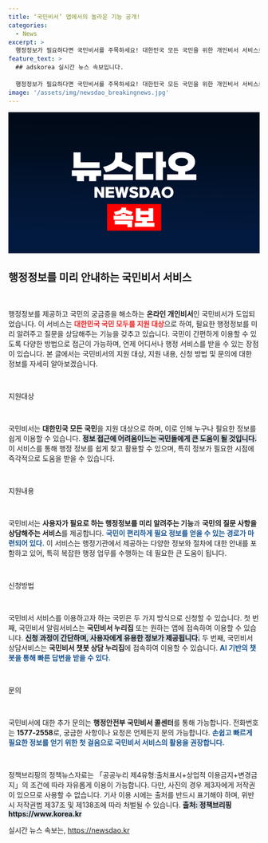 ```yaml
---
title: ‘국민비서’ 앱에서의 놀라운 기능 공개!
categories:
  - News
excerpt: >
  행정정보가 필요하다면 국민비서를 주목하세요! 대한민국 모든 국민을 위한 개인비서 서비스로, 필요한 정보를 미리 제공하고 궁금증을 해소해줍니다. 지금바로 신청하세요!
feature_text: >
  ## adskorea 실시간 뉴스 속보입니다.

  행정정보가 필요하다면 국민비서를 주목하세요! 대한민국 모든 국민을 위한 개인비서 서비스로, 필요한 정보를 미리 제공하고 궁금증을 해소해줍니다. 지금바로 신청하세요!
image: '/assets/img/newsdao_breakingnews.jpg'
---
```


<p><img src="/assets/img/newsdao_breakingnews.jpg" alt="adskorea 속보" /></p>

<h2 data-ke-size="size26">행정정보를 미리 안내하는 국민비서 서비스</h2>

<p data-ke-size="size16">&nbsp;</p>

<p>행정정보를 제공하고 국민의 궁금증을 해소하는 <b>온라인 개인비서</b>인 국민비서가 도입되었습니다. 이 서비스는 <b><span style="color: #ee2323;">대한민국 국민 모두를 지원 대상</span></b>으로 하여, 필요한 행정정보를 미리 알려주고 질문을 상담해주는 기능을 갖추고 있습니다. 국민이 간편하게 이용할 수 있도록 다양한 방법으로 접근이 가능하며, 언제 어디서나 행정 서비스를 받을 수 있는 장점이 있습니다. 본 글에서는 국민비서의 지원 대상, 지원 내용, 신청 방법 및 문의에 대한 정보를 자세히 알아보겠습니다.</p>

<p data-ke-size="size16">&nbsp;</p>

<p>지원대상</p>

<p data-ke-size="size16">&nbsp;</p>

<p>국민비서는 <b>대한민국 모든 국민</b>을 지원 대상으로 하며, 이로 인해 누구나 필요한 정보를 쉽게 이용할 수 있습니다. <b><span style="background-color: #21538527;">정보 접근에 어려움이느는 국민들에게 큰 도움이 될 것입니다.</span></b> 이 서비스를 통해 행정 정보를 쉽게 찾고 활용할 수 있으며, 특히 정보가 필요한 시점에 즉각적으로 도움을 받을 수 있습니다. </p>

<p data-ke-size="size16">&nbsp;</p>

<p>지원내용</p>

<p data-ke-size="size16">&nbsp;</p>

<p>국민비서는 <b>사용자가 필요로 하는 행정정보를 미리 알려주는 기능</b>과 <b>국민의 질문 사항을 상담해주는 서비스</b>를 제공합니다. <b><span style="color: #1a5490;">국민이 편리하게 필요 정보를 얻을 수 있는 경로가 마련되어 있다.</span></b> 이 서비스는 행정기관에서 제공하는 다양한 정보와 절차에 대한 안내를 포함하고 있어, 특히 복잡한 행정 업무를 수행하는 데 필요한 큰 도움이 됩니다.</p>

<p data-ke-size="size16">&nbsp;</p>

<p>신청방법</p>

<p data-ke-size="size16">&nbsp;</p>

<p>국민비서 서비스를 이용하고자 하는 국민은 두 가지 방식으로 신청할 수 있습니다. 첫 번째, 국민비서 알림서비스는 <b>국민비서 누리집</b> 또는 원하는 앱에 접속하여 이용할 수 있습니다. <b><span style="background-color: #21538527;">신청 과정이 간단하며, 사용자에게 유용한 정보가 제공됩니다.</span></b> 두 번째, 국민비서 상담서비스는 <b>국민비서 챗봇 상담 누리집</b>에 접속하여 이용할 수 있습니다. <b><span style="color: #1a5490;">AI 기반의 챗봇을 통해 빠른 답변을 받을 수 있다.</span></b></p>

<p data-ke-size="size16">&nbsp;</p>

<p>문의</p>

<p data-ke-size="size16">&nbsp;</p>

<p>국민비서에 대한 추가 문의는 <b>행정안전부 국민비서 콜센터</b>를 통해 가능합니다. 전화번호는 <b>1577-2558</b>로, 궁금한 사항이나 요청은 언제든지 문의 가능합니다. <b><span style="color: #1a5490;">손쉽고 빠르게 필요한 정보를 얻기 위한 첫 걸음으로 국민비서 서비스의 활용을 권장합니다.</span></b> </p>

<p data-ke-size="size16">&nbsp;</p>

<p>정책브리핑의 정책뉴스자료는 「공공누리 제4유형:출처표시+상업적 이용금지+변경금지」의 조건에 따라 자유롭게 이용이 가능합니다. 다만, 사진의 경우 제3자에게 저작권이 있으므로 사용할 수 없습니다. 기사 이용 시에는 출처를 반드시 표기해야 하며, 위반 시 저작권법 제37조 및 제138조에 따라 처벌될 수 있습니다. <b><span style="background-color: #21538527;">출처: 정책브리핑 https://www.korea.kr</span></b></p>
실시간 뉴스 속보는, <a href="https://newsdao.kr" rel="dofollow">https://newsdao.kr</a>


